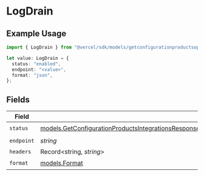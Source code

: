 # LogDrain

## Example Usage

```typescript
import { LogDrain } from "@vercel/sdk/models/getconfigurationproductsop.js";

let value: LogDrain = {
  status: "enabled",
  endpoint: "<value>",
  format: "json",
};
```

## Fields

| Field                                                                                                                                                                                                                                      | Type                                                                                                                                                                                                                                       | Required                                                                                                                                                                                                                                   | Description                                                                                                                                                                                                                                |
| ------------------------------------------------------------------------------------------------------------------------------------------------------------------------------------------------------------------------------------------ | ------------------------------------------------------------------------------------------------------------------------------------------------------------------------------------------------------------------------------------------ | ------------------------------------------------------------------------------------------------------------------------------------------------------------------------------------------------------------------------------------------ | ------------------------------------------------------------------------------------------------------------------------------------------------------------------------------------------------------------------------------------------ |
| `status`                                                                                                                                                                                                                                   | [models.GetConfigurationProductsIntegrationsResponse200ApplicationJSONResponseBodyProductsProtocolsLogDrainStatus](../models/getconfigurationproductsintegrationsresponse200applicationjsonresponsebodyproductsprotocolslogdrainstatus.md) | :heavy_check_mark:                                                                                                                                                                                                                         | N/A                                                                                                                                                                                                                                        |
| `endpoint`                                                                                                                                                                                                                                 | *string*                                                                                                                                                                                                                                   | :heavy_check_mark:                                                                                                                                                                                                                         | N/A                                                                                                                                                                                                                                        |
| `headers`                                                                                                                                                                                                                                  | Record<string, *string*>                                                                                                                                                                                                                   | :heavy_minus_sign:                                                                                                                                                                                                                         | N/A                                                                                                                                                                                                                                        |
| `format`                                                                                                                                                                                                                                   | [models.Format](../models/format.md)                                                                                                                                                                                                       | :heavy_check_mark:                                                                                                                                                                                                                         | N/A                                                                                                                                                                                                                                        |